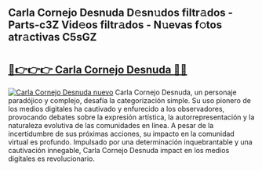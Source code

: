 ## Carla Cornejo Desnuda D𝚎sn𝚞dos filtr𝚊dos - Parts-c3Z Vid𝚎os filtr𝚊dos - N𝚞evas f𝚘tos atr𝚊ctivas C5sGZ

# <h2><a href="http://mbb1c4.tromn.icu/?c=Carla+Cornejo+Desnuda">🔗👉👉👉 Carla Cornejo Desnuda 🔗🔗</a></h2>

[![Carla Cornejo Desnuda nuevo](https://i.imgur.com/pEAQMta.gif)](http://mbb1c4.tromn.icu/?c=Carla+Cornejo+Desnuda)
Carla Cornejo Desnuda, un personaje paradójico y complejo, desafía la categorización simple. Su uso pionero de los medios digitales ha cautivado y enfurecido a los observadores, provocando debates sobre la expresión artística, la autorrepresentación y la naturaleza evolutiva de las comunidades en línea. A pesar de la incertidumbre de sus próximas acciones, su impacto en la comunidad virtual es profundo. Impulsado por una determinación inquebrantable y una cautivación innegable, Carla Cornejo Desnuda impact en los medios digitales es revolucionario.
